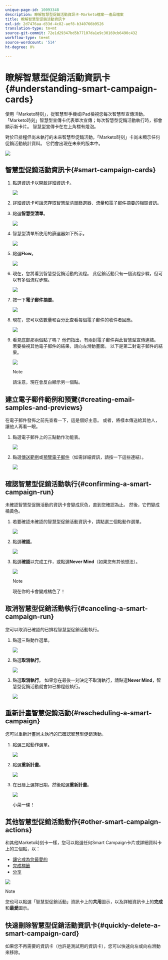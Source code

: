 ```yaml
---
unique-page-id: 10093348
description: 瞭解智慧型促銷活動資訊卡-Marketo檔案——產品檔案
title: 瞭解智慧型促銷活動資訊卡
exl-id: 2d7476aa-d33d-4c82-aef8-b340766b9526
translation-type: tm+mt
source-git-commit: 72e1d29347bd5b77107da1e9c30169cb6490c432
workflow-type: tm+mt
source-wordcount: '514'
ht-degree: 0%

---
```


# 瞭解智慧型促銷活動資訊卡{#understanding-smart-campaign-cards}

使用「Marketo時刻」，從智慧型手機或iPad檢視您每次智慧型宣傳活動。 「Marketo時刻」智慧型宣傳卡代表單次宣傳；每次智慧型促銷活動執行時，都會顯示新卡片。 智慧型宣傳卡在左上角標有燈泡。

對於已排程但尚未執行的未來智慧型促銷活動，「Marketo時刻」卡尚未顯示任何促銷活動統計資料。 它們會出現在未來的版本中。

![](assets/image2015-9-23-10-3a1-3a5.png)

## 智慧型促銷活動資訊卡{#smart-campaign-cards}

1. 點選資訊卡以開啟詳細資訊卡。

   ![](assets/image2015-9-21-11-3a7-3a52.png)

1. 詳細資訊卡可讓您存取智慧型清單篩選器、流量和電子郵件摘要的相關資訊。

1. 點選&#x200B;**智慧型清單**。

   ![](assets/image2015-9-21-13-3a31-3a49.png)

1. 智慧型清單所使用的篩選器如下所示。

   ![](assets/image2015-9-21-13-3a35-3a29.png)

1. 點選&#x200B;**Flow**。

   ![](assets/image2015-9-21-13-3a37-3a20.png)

1. 現在，您將看到智慧型促銷活動的流程。 此促銷活動只有一個流程步驟，但可以有多個流程步驟。

   ![](assets/image2015-9-22-15-3a8-3a12.png)

1. 按一下&#x200B;**電子郵件摘要**。

   ![](assets/image2015-9-21-13-3a51-3a7.png)

1. 現在，您可以依數量和百分比查看每個電子郵件的收件者回應。

   ![](assets/image2015-9-21-13-3a59-3a29.png)

1. 看見底部那兩個點了嗎？ 他們指出，有兩封電子郵件與此智慧型宣傳連結。 若要檢視其他電子郵件的結果，請向左滑動畫面。 以下是第二封電子郵件的結果。

   ![](assets/image2015-9-21-14-3a4-3a51.png)

   >[!NOTE]
   >
   >請注意，現在會反白顯示另一個點。

## 建立電子郵件範例和預覽{#creating-email-samples-and-previews}

在電子郵件發佈之前先查看一下，這是個好主意。 或者，將樣本傳送給其他人，讓他人再看一眼。

1. 點選電子郵件上的三點動作功能表。

   ![](assets/image2015-9-22-14-3a54-3a12.png)

1. 點選[傳送範例](/help/marketo/product-docs/core-marketo-concepts/mobile-apps/marketo-moments/working-with-moments/sending-a-sample.md)或[預覽電子郵件](/help/marketo/product-docs/core-marketo-concepts/mobile-apps/marketo-moments/working-with-moments/previewing-an-email.md)（如需詳細資訊，請按一下這些連結）。

   ![](assets/image2015-9-22-14-3a52-3a11.png)

## 確認智慧型促銷活動執行{#confirming-a-smart-campaign-run}

未確認智慧型促銷活動的資訊卡會變成灰色，直到您確認為止。 然後，它們變成橘黃色。

1. 若要確認未確認的智慧型促銷活動資訊卡，請點選三個點動作選單。

   ![](assets/image2015-9-23-10-3a43-3a23.png)

1. 點選&#x200B;**確認**。

   ![](assets/image2015-9-23-10-3a45-3a51.png)

1. 點選&#x200B;**確認**&#x200B;以完成工作，或點選&#x200B;**Never Mind**（如果您有其他想法）。

   ![](assets/image2015-9-23-10-3a47-3a28.png)

   >[!NOTE]
   >
   >現在你的卡會變成橘色了！

## 取消智慧型促銷活動執行{#canceling-a-smart-campaign-run}

您可以取消已確認的已排程智慧型促銷活動執行。

1. 點選三點動作選單。

   ![](assets/image2015-9-22-14-3a34-3a14.png)

1. 點選&#x200B;**取消執行**。

   ![](assets/image2015-9-22-14-3a35-3a33.png)

1. 點選&#x200B;**取消執行**。 如果您在最後一刻決定不取消執行，請點選&#x200B;**Never Mind**，智慧型促銷活動就會如已排程般執行。

   ![](assets/image2015-9-22-14-3a41-3a26.png)

## 重新計畫智慧促銷活動{#rescheduling-a-smart-campaign}

您可以重新計畫尚未執行的已確認智慧型促銷活動。

1. 點選三點動作選單。

   ![](assets/image2015-9-22-14-3a11-3a25.png)

1. 點選&#x200B;**重新計畫**。

   ![](assets/image2015-9-22-14-3a13-3a25.png)

1. 在日曆上選擇日期，然後點選&#x200B;**重新計畫**。

   ![](assets/image2015-9-22-14-3a16-3a56.png)

   小菜一碟！

## 其他智慧型促銷活動動作{#other-smart-campaign-actions}

和其他Marketo時刻卡一樣，您可以點選任何Smart Campaign卡片或詳細資料卡上的三個點，以：

* [讓它成為您最愛的](/help/marketo/product-docs/core-marketo-concepts/mobile-apps/marketo-moments/working-with-moments/creating-a-favorite.md)
* [完成標籤](/help/marketo/product-docs/core-marketo-concepts/mobile-apps/marketo-moments/working-with-moments/marking-it-done.md)
* [分享](/help/marketo/product-docs/core-marketo-concepts/mobile-apps/marketo-moments/working-with-moments/sharing-a-moment.md)

![](assets/image2015-9-21-14-3a38-3a19.png)

>[!NOTE]
>
>您也可以點選「智慧型促銷活動」資訊卡上的&#x200B;**共用**&#x200B;圖示，以及詳細資訊卡上的&#x200B;**完成**&#x200B;和&#x200B;**最愛**&#x200B;圖示。

## 快速刪除智慧型促銷活動資訊卡{#quickly-delete-a-smart-campaign-card}

如果您不再需要的資訊卡（也許是測試用的資訊卡），您可以快速向左或向右滑動來移除。
